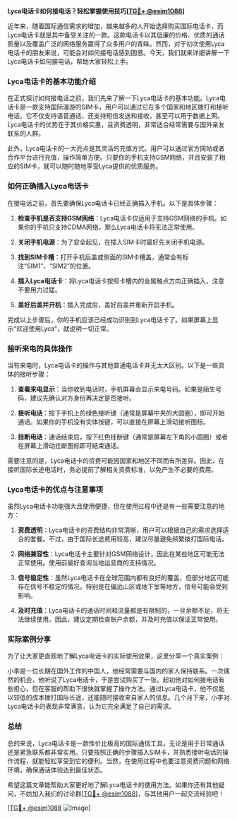 **Lyca电话卡如何接电话？轻松掌握使用技巧[[TG💪+ @esim1088](https://t.me/s/esim1088)]**

近年来，随着国际通信需求的增加，越来越多的人开始选择购买国际电话卡，而Lyca电话卡就是其中备受关注的一款。这款电话卡以其低廉的价格、优质的通话质量以及覆盖广泛的网络服务赢得了众多用户的青睐。然而，对于初次使用Lyca电话卡的朋友来说，可能会对如何接电话感到困惑。今天，我们就来详细讲解一下Lyca电话卡如何接电话，帮助大家轻松上手。

### Lyca电话卡的基本功能介绍

在正式探讨如何接电话之前，我们先来了解一下Lyca电话卡的基本功能。Lyca电话卡是一款支持国际漫游的SIM卡，用户可以通过它在多个国家和地区拨打和接听电话。它不仅支持语音通话，还支持短信发送和接收，甚至可以用于数据上网。Lyca电话卡的优势在于其价格实惠，且资费透明，非常适合经常需要与国外亲友联系的人群。

此外，Lyca电话卡的一大亮点是其灵活的充值方式。用户可以通过官方网站或者合作平台进行充值，操作简单方便。只要你的手机支持GSM网络，并且安装了相应的SIM卡，就可以随时随地享受Lyca提供的优质服务。

### 如何正确插入Lyca电话卡

在接电话之前，首先要确保Lyca电话卡已经正确插入手机。以下是具体步骤：

1. **检查手机是否支持GSM网络**：Lyca电话卡仅适用于支持GSM网络的手机。如果你的手机只支持CDMA网络，那么Lyca电话卡将无法正常使用。
   
2. **关闭手机电源**：为了安全起见，在插入SIM卡时最好先关闭手机电源。

3. **找到SIM卡槽**：打开手机后盖或侧面的SIM卡槽盖，通常会有标注“SIM1”、“SIM2”的位置。

4. **插入Lyca电话卡**：将Lyca电话卡按照卡槽内的金属触点方向正确插入，注意不要用力过猛。

5. **盖好后盖并开机**：插入完成后，盖好后盖并重新开启手机。

完成以上步骤后，你的手机应该已经成功识别到Lyca电话卡了。如果屏幕上显示“欢迎使用Lyca”，就说明一切正常。

### 接听来电的具体操作

当有来电时，Lyca电话卡的操作与其他普通电话卡并无太大区别。以下是一些具体的接听步骤：

1. **查看来电显示**：当你收到电话时，手机屏幕会显示来电号码。如果是陌生号码，建议先确认对方身份再决定是否接听。

2. **接听电话**：按下手机上的绿色接听键（通常是屏幕中央的大圆圈），即可开始通话。如果你的手机没有实体按键，可以直接在屏幕上滑动接听图标。

3. **挂断电话**：通话结束后，按下红色挂断键（通常是屏幕左下角的小圆圈）或者在屏幕上滑动挂断图标即可结束通话。

需要注意的是，Lyca电话卡的资费可能因国家和地区不同而有所差异。因此，在接听国际长途电话时，务必提前了解相关资费标准，以免产生不必要的费用。

### Lyca电话卡的优点与注意事项

虽然Lyca电话卡功能强大且使用便捷，但在使用过程中还是有一些需要注意的地方：

1. **资费透明**：Lyca电话卡的资费结构非常清晰，用户可以根据自己的需求选择适合的套餐。不过，由于国际长途费用较高，建议尽量避免频繁拨打国际电话。

2. **网络兼容性**：Lyca电话卡主要针对GSM网络设计，因此在某些地区可能无法正常使用。使用前最好查询当地运营商的支持情况。

3. **信号稳定性**：虽然Lyca电话卡在全球范围内都有良好的覆盖，但部分地区可能存在信号不稳定的情况。特别是在偏远山区或地下室等地方，信号可能会受到影响。

4. **及时充值**：Lyca电话卡的通话时间和流量都是有限制的，一旦余额不足，将无法继续使用。因此，建议定期检查账户余额，并及时充值以保证正常使用。

### 实际案例分享

为了让大家更直观地了解Lyca电话卡的实际使用效果，这里分享一个真实案例：

小李是一位长期在国外工作的中国人，他经常需要与国内的家人保持联系。一次偶然的机会，他听说了Lyca电话卡，于是尝试购买了一张。起初他对如何接电话有些担心，但在客服的帮助下很快就掌握了操作方法。通过Lyca电话卡，他不仅能以较低的成本拨打国际长途，还能随时接收来自家人的信息。几个月下来，小李对Lyca电话卡的表现非常满意，认为它完全满足了自己的需求。

### 总结

总的来说，Lyca电话卡是一款性价比极高的国际通信工具，无论是用于日常通话还是紧急联系都非常实用。只要按照正确的步骤插入SIM卡，并熟悉接听电话的操作流程，就能轻松享受到它的便利。当然，在使用过程中也要注意资费问题和网络环境，确保通话体验达到最佳状态。

希望这篇文章能帮助大家更好地了解Lyca电话卡的使用方法。如果你还有其他疑问，不妨加入我们的讨论群[[TG💪+ @esim1088](https://t.me/s/esim1088)]，与其他用户一起交流经验吧！

[[TG💪+ @esim1088](https://t.me/s/esim1088) ![Image](https://i.postimg.cc/4NQfJmqS/Snipaste-2025-05-13-00-14-12.png)]